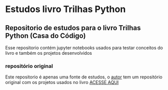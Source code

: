 # Estudos livro Trilhas Python
## Repositorio de estudos para o livro Trilhas Python (Casa do Código)
Esse repositorio contém jupyter notebooks usados para testar conceitos do livro e também os projetos desenvolvidos 

### repositório original
Este repositorio é apenas uma fonte de estudos, o [autor](https://github.com/duducosmos) tem um repositório original com os projetos usados no livro [ACESSE AQUI](https://github.com/duducosmos/livro_python) 
